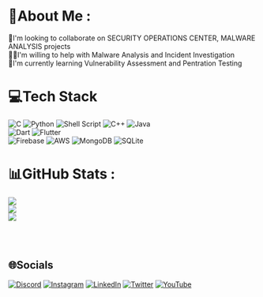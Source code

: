 # 💫About Me :
🔭I'm looking to collaborate on SECURITY OPERATIONS CENTER, MALWARE ANALYSIS projects<br>
🤝🏽I'm willing to help with Malware Analysis and Incident Investigation<br>
🌱I'm currently learning Vulnerability Assessment and Pentration Testing<br>
<!--📫Reach me at:<br>-->


# 💻Tech Stack
![C](https://img.shields.io/badge/c-%2300599C.svg?style=for-the-badge&logo=c&logoColor=white) ![Python](https://img.shields.io/badge/python-3670A0?style=for-the-badge&logo=python&logoColor=ffdd54) ![Shell Script](https://img.shields.io/badge/shell_script-%23121011.svg?style=for-the-badge&logo=gnu-bash&logoColor=white) ![C++](https://img.shields.io/badge/c++-%2300599C.svg?style=for-the-badge&logo=c%2B%2B&logoColor=white) ![Java](https://img.shields.io/badge/java-%23ED8B00.svg?style=for-the-badge&logo=java&logoColor=white)<br> ![Dart](https://img.shields.io/badge/dart-%230175C2.svg?style=for-the-badge&logo=dart&logoColor=white) ![Flutter](https://img.shields.io/badge/Flutter-%2302569B.svg?style=for-the-badge&logo=Flutter&logoColor=white)<br>![Firebase](https://img.shields.io/badge/firebase-%23039BE5.svg?style=for-the-badge&logo=firebase)  ![AWS](https://img.shields.io/badge/AWS-%23FF9900.svg?style=for-the-badge&logo=amazon-aws&logoColor=white) ![MongoDB](https://img.shields.io/badge/MongoDB-%234ea94b.svg?style=for-the-badge&logo=mongodb&logoColor=white) ![SQLite](https://img.shields.io/badge/sqlite-%2307405e.svg?style=for-the-badge&logo=sqlite&logoColor=white)<!--<br> ![Pandas](https://img.shields.io/badge/pandas-%23150458.svg?style=for-the-badge&logo=pandas&logoColor=white) ![Plotly](https://img.shields.io/badge/Plotly-%233F4F75.svg?style=for-the-badge&logo=plotly&logoColor=white) ![NumPy](https://img.shields.io/badge/numpy-%23013243.svg?style=for-the-badge&logo=numpy&logoColor=white) ![Keras](https://img.shields.io/badge/Keras-%23D00000.svg?style=for-the-badge&logo=Keras&logoColor=white) 
-->
<!--
## 🔰Explored Technologies
 ![Postman](https://img.shields.io/badge/Postman-FF6C37?style=for-the-badge&logo=postman&logoColor=white) ![ElasticSearch](https://img.shields.io/badge/-ElasticSearch-005571?style=for-the-badge&logo=elasticsearch) ![Docker](https://img.shields.io/badge/docker-%230db7ed.svg?style=for-the-badge&logo=docker&logoColor=white) <br> ![Cloudflare](https://img.shields.io/badge/Cloudflare-F38020?style=for-the-badge&logo=Cloudflare&logoColor=white) ![Google Cloud](https://img.shields.io/badge/Google%20Cloud-%234285F4.svg?style=for-the-badge&logo=google-cloud&logoColor=white) ![DigitalOcean](https://img.shields.io/badge/DigitalOcean-%230167ff.svg?style=for-the-badge&logo=digitalOcean&logoColor=white)<br> ![DjangoREST](https://img.shields.io/badge/DJANGO-REST-ff1709?style=for-the-badge&logo=django&logoColor=white&color=ff1709&labelColor=gray) ![Ant-Design](https://img.shields.io/badge/-AntDesign-%230170FE?style=for-the-badge&logo=ant-design&logoColor=white) ![React](https://img.shields.io/badge/react-%2320232a.svg?style=for-the-badge&logo=react&logoColor=%2361DAFB) ![NPM](https://img.shields.io/badge/NPM-%23000000.svg?style=for-the-badge&logo=npm&logoColor=white) ![Express.js](https://img.shields.io/badge/express.js-%23404d59.svg?style=for-the-badge&logo=express&logoColor=%2361DAFB) ![NodeJS](https://img.shields.io/badge/node.js-6DA55F?style=for-the-badge&logo=node.js&logoColor=white)<br>![Arduino](https://img.shields.io/badge/-Arduino-00979D?style=for-the-badge&logo=Arduino&logoColor=white) ![TensorFlow](https://img.shields.io/badge/TensorFlow-%23FF6F00.svg?style=for-the-badge&logo=TensorFlow&logoColor=white)
-->
<!--
## 🎨Designing and Editing
 ![Adobe XD](https://img.shields.io/badge/Adobe%20XD-470137?style=for-the-badge&logo=Adobe%20XD&logoColor=#FF61F6) ![Adobe After Effects](https://img.shields.io/badge/Adobe%20After%20Effects-9999FF.svg?style=for-the-badge&logo=Adobe%20After%20Effects&logoColor=white) ![Adobe Premiere Pro](https://img.shields.io/badge/Adobe%20Premiere%20Pro-9999FF.svg?style=for-the-badge&logo=Adobe%20Premiere%20Pro&logoColor=white) ![Figma](https://img.shields.io/badge/figma-%23F24E1E.svg?style=for-the-badge&logo=figma&logoColor=white) ![Dribbble](https://img.shields.io/badge/Dribbble-EA4C89?style=for-the-badge&logo=dribbble&logoColor=white) ![Adobe Photoshop](https://img.shields.io/badge/adobephotoshop-%2331A8FF.svg?style=for-the-badge&logo=adobephotoshop&logoColor=white)-->

# 📊GitHub Stats :
![](https://github-readme-stats.vercel.app/api?username=sagar98cyber&theme=nightowl&hide_border=true&include_all_commits=true&count_private=true)<br/>
![](https://github-readme-streak-stats.herokuapp.com/?user=sagar98cyber&theme=nightowl&hide_border=true)<br/>
![](https://github-readme-stats.vercel.app/api/top-langs/?username=sagar98cyber&theme=nightowl&hide_border=true&include_all_commits=true&count_private=true&layout=compact)

<!--
## 🏆GitHub Trophies
![](https://github-profile-trophy.vercel.app/?username=sagar98cyber&theme=discord&no-frame=false&no-bg=false&margin-w=4)

---
[![](https://visitcount.itsvg.in/api?id=sagar98cyber&icon=9&color=1)](https://visitcount.itsvg.in)
-->

<br><br>

## 🌐Socials
[![Discord](https://img.shields.io/badge/Discord-%237289DA.svg?logo=discord&logoColor=white)](https://discord.com/users/__sagar_shah__#9592) [![Instagram](https://img.shields.io/badge/Instagram-%23E4405F.svg?logo=Instagram&logoColor=white)](https://instagram.com/__sagar_shah__) [![LinkedIn](https://img.shields.io/badge/LinkedIn-%230077B5.svg?logo=linkedin&logoColor=white)](https://linkedin.com/in/sagarshah021098) [![Twitter](https://img.shields.io/badge/Twitter-%231DA1F2.svg?logo=Twitter&logoColor=white)](https://twitter.com/sagarshah021098) [![YouTube](https://img.shields.io/badge/YouTube-%23FF0000.svg?logo=YouTube&logoColor=white)](https://www.youtube.com/channel/UCW1l5OcGOiCAabXPRLK1rAw) <!-- .[![Dribbble](https://dribbble.com/__sagar_shah__)-->
